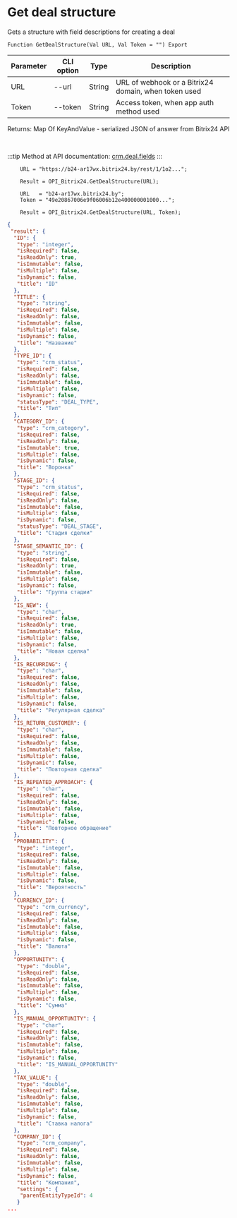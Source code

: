 ﻿---
sidebar_position: 6
---

# Get deal structure
 Gets a structure with field descriptions for creating a deal



`Function GetDealStructure(Val URL, Val Token = "") Export`

  | Parameter | CLI option | Type | Description |
  |-|-|-|-|
  | URL | --url | String | URL of webhook or a Bitrix24 domain, when token used |
  | Token | --token | String | Access token, when app auth method used |

  
  Returns:  Map Of KeyAndValue - serialized JSON of answer from Bitrix24 API

<br/>

:::tip
Method at API documentation: [crm.deal.fields](https://dev.1c-bitrix.ru/rest_help/crm/cdeals/crm_deal_fields.php)
:::
<br/>


```bsl title="Code example"
    URL = "https://b24-ar17wx.bitrix24.by/rest/1/1o2...";

    Result = OPI_Bitrix24.GetDealStructure(URL);

    URL   = "b24-ar17wx.bitrix24.by";
    Token = "49e20867006e9f06006b12e400000001000...";

    Result = OPI_Bitrix24.GetDealStructure(URL, Token);
```
 



```json title="Result"
{
 "result": {
  "ID": {
   "type": "integer",
   "isRequired": false,
   "isReadOnly": true,
   "isImmutable": false,
   "isMultiple": false,
   "isDynamic": false,
   "title": "ID"
  },
  "TITLE": {
   "type": "string",
   "isRequired": false,
   "isReadOnly": false,
   "isImmutable": false,
   "isMultiple": false,
   "isDynamic": false,
   "title": "Название"
  },
  "TYPE_ID": {
   "type": "crm_status",
   "isRequired": false,
   "isReadOnly": false,
   "isImmutable": false,
   "isMultiple": false,
   "isDynamic": false,
   "statusType": "DEAL_TYPE",
   "title": "Тип"
  },
  "CATEGORY_ID": {
   "type": "crm_category",
   "isRequired": false,
   "isReadOnly": false,
   "isImmutable": true,
   "isMultiple": false,
   "isDynamic": false,
   "title": "Воронка"
  },
  "STAGE_ID": {
   "type": "crm_status",
   "isRequired": false,
   "isReadOnly": false,
   "isImmutable": false,
   "isMultiple": false,
   "isDynamic": false,
   "statusType": "DEAL_STAGE",
   "title": "Стадия сделки"
  },
  "STAGE_SEMANTIC_ID": {
   "type": "string",
   "isRequired": false,
   "isReadOnly": true,
   "isImmutable": false,
   "isMultiple": false,
   "isDynamic": false,
   "title": "Группа стадии"
  },
  "IS_NEW": {
   "type": "char",
   "isRequired": false,
   "isReadOnly": true,
   "isImmutable": false,
   "isMultiple": false,
   "isDynamic": false,
   "title": "Новая сделка"
  },
  "IS_RECURRING": {
   "type": "char",
   "isRequired": false,
   "isReadOnly": false,
   "isImmutable": false,
   "isMultiple": false,
   "isDynamic": false,
   "title": "Регулярная сделка"
  },
  "IS_RETURN_CUSTOMER": {
   "type": "char",
   "isRequired": false,
   "isReadOnly": false,
   "isImmutable": false,
   "isMultiple": false,
   "isDynamic": false,
   "title": "Повторная сделка"
  },
  "IS_REPEATED_APPROACH": {
   "type": "char",
   "isRequired": false,
   "isReadOnly": false,
   "isImmutable": false,
   "isMultiple": false,
   "isDynamic": false,
   "title": "Повторное обращение"
  },
  "PROBABILITY": {
   "type": "integer",
   "isRequired": false,
   "isReadOnly": false,
   "isImmutable": false,
   "isMultiple": false,
   "isDynamic": false,
   "title": "Вероятность"
  },
  "CURRENCY_ID": {
   "type": "crm_currency",
   "isRequired": false,
   "isReadOnly": false,
   "isImmutable": false,
   "isMultiple": false,
   "isDynamic": false,
   "title": "Валюта"
  },
  "OPPORTUNITY": {
   "type": "double",
   "isRequired": false,
   "isReadOnly": false,
   "isImmutable": false,
   "isMultiple": false,
   "isDynamic": false,
   "title": "Сумма"
  },
  "IS_MANUAL_OPPORTUNITY": {
   "type": "char",
   "isRequired": false,
   "isReadOnly": false,
   "isImmutable": false,
   "isMultiple": false,
   "isDynamic": false,
   "title": "IS_MANUAL_OPPORTUNITY"
  },
  "TAX_VALUE": {
   "type": "double",
   "isRequired": false,
   "isReadOnly": false,
   "isImmutable": false,
   "isMultiple": false,
   "isDynamic": false,
   "title": "Ставка налога"
  },
  "COMPANY_ID": {
   "type": "crm_company",
   "isRequired": false,
   "isReadOnly": false,
   "isImmutable": false,
   "isMultiple": false,
   "isDynamic": false,
   "title": "Компания",
   "settings": {
    "parentEntityTypeId": 4
   }
...
```
